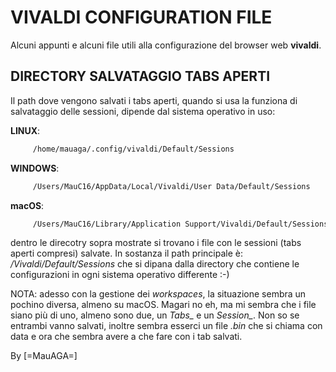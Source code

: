 # VIVALDI CONFIGURATION FILE
Alcuni appunti e alcuni file utili alla configurazione del browser web **vivaldi**.

## DIRECTORY SALVATAGGIO TABS APERTI
Il path dove vengono salvati i tabs aperti, quando si usa la funziona di salvataggio delle sessioni,
dipende dal sistema operativo in uso:

**LINUX**:
```bash
     /home/mauaga/.config/vivaldi/Default/Sessions
```
   
**WINDOWS**:
```bash  
     /Users/MauC16/AppData/Local/Vivaldi/User Data/Default/Sessions
```


**macOS**:
```bash
     /Users/MauC16/Library/Application Support/Vivaldi/Default/Sessions
```

dentro le direcotry sopra mostrate si trovano i file con le sessioni (tabs aperti compresi) salvate.
In sostanza il path principale è: */Vivaldi/Default/Sessions* che si dipana dalla directory che contiene
le configurazioni in ogni sistema operativo differente :-)

NOTA: adesso con la gestione dei *workspaces*, la situazione sembra un pochino diversa, almeno su macOS.
Magari no eh, ma mi sembra che i file siano più di uno, almeno sono due, un *Tabs_* e un  *Session_*.
Non so se entrambi vanno salvati, inoltre sembra esserci un file *.bin* che si chiama con data e ora che
sembra avere a che fare con i tab salvati.

By
[=MauAGA=]
